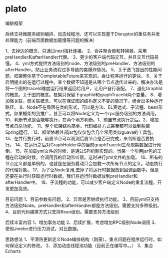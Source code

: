 # plato
编排框架

后续支持微服务级别编排、动态线程池、还可以实现基于Disruptor的重任务并发处理能力（前端页面数据加载慢等问题的解决）

1、去掉边的概念，只通过next指针连接。
2、合并聚合器和转换器，采用preHandler和afterHandler代替。
3、更少的客户端代码交互，并且交互代码易懂。
4、yml方式提供方法级别的node、方法级别的preHandler、方法级别的afterHandler。防止业务流程过多导致的类爆炸情况。
5、关于逸飞提出的性能问题，框架整体基于CompletableFuture来实现的。会让程序运行的更快。
6、关于启明提出的在运行过程中。某个数据不知道是从哪个节点透传过来的。解决办法是将一个图的traceId维度运行结果返回给用户，让用户自行装配。
7、退化GraphId的概念。关于图的概念。框架只保留下graphId和graphTraceId两个变量。
8、增加强关联，弱关联概念。可以在保证图的结构定义不变的情况下。组合出多种运行路径。
9、Node不在局限在类的形式，可以是方法、EL表达式、子流程、bean形式。如果框架的到推广，甚至可以将Node定义为一个rpc服务级别的方法调用。
10、判断节点是否能够执行，在两个地方判断。1、前置节点执行之后。2、增加节点自杀功能。
11、整个框架结构简单。代码编排方式甚至都可以做到脱离Spring运行。
12、框架依赖外部jar包仅仅包含几个常用类似guava的工具包。
13、在并行执行时，前置节点可以观测后置节点是否已完成，来判断是否要执行。
14、在运行之后对GraphHolder中的当前graphTraceId生命周期数据进行倾倒。
15、在加载yml文件的时候，是通过SPI机制实现的。当某一个引用jar包的工程在启动的时候，会调用我的启动监听器。这时进行yml文件的加载。
16、所有的节点定义都是单例的，也就是在服务启动只会加载一次所有节点的定义。动态执行的代理对象。
17、为了让Node复用,去掉了将运行时数据放到回调函数中。但是还要在执行时获取运行时数据。我们将运行时数据放到preHandler和afterHandler中。
18、子流程的功能，可以减少客户端定义Node的重复流程。开发更加高效。

目前问题
1、目前参数有问题。
2、异常是否继续执行功能。
3、目前yml只支持方法级别Node。preHandler和afterHandler都是方法级别。需要支持多种级别。
4、目前代码编排方式只支持Bean级别。需要支持方法级别

后续丰富内容
1、增加事务功能
2、后续扩展，考虑增加RPC级别Node调用
3、使用Jmeter进行压力测试，对比数据。

思路想法
1、平滑热更新定义Node编排结构（刚需）。重点问题在程序运行时，如何保证定义的修改。
2、添加动态线程池功能（目前正在编写中。。）
3、集合Echarts